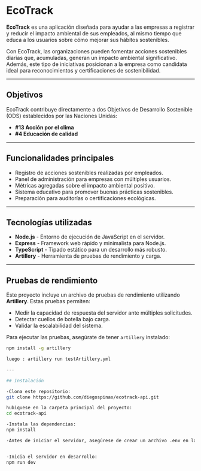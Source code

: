 # EcoTrack

**EcoTrack** es una aplicación diseñada para ayudar a las empresas a registrar y reducir el impacto ambiental de sus empleados, al mismo tiempo que educa a los usuarios sobre cómo mejorar sus hábitos sostenibles.

Con EcoTrack, las organizaciones pueden fomentar acciones sostenibles diarias que, acumuladas, generan un impacto ambiental significativo. Además, este tipo de iniciativas posicionan a la empresa como candidata ideal para reconocimientos y certificaciones de sostenibilidad.

---

## Objetivos

EcoTrack contribuye directamente a dos Objetivos de Desarrollo Sostenible (ODS) establecidos por las Naciones Unidas:

- **#13 Acción por el clima**
- **#4 Educación de calidad**

---

## Funcionalidades principales

- Registro de acciones sostenibles realizadas por empleados.
- Panel de administración para empresas con múltiples usuarios.
- Métricas agregadas sobre el impacto ambiental positivo.
- Sistema educativo para promover buenas prácticas sostenibles.
- Preparación para auditorías o certificaciones ecológicas.

---

## Tecnologías utilizadas

- **Node.js** - Entorno de ejecución de JavaScript en el servidor.
- **Express** - Framework web rápido y minimalista para Node.js.
- **TypeScript** - Tipado estático para un desarrollo más robusto.
- **Artillery** - Herramienta de pruebas de rendimiento y carga.

---

## Pruebas de rendimiento

Este proyecto incluye un archivo de pruebas de rendimiento utilizando **Artillery**. Estas pruebas permiten:

- Medir la capacidad de respuesta del servidor ante múltiples solicitudes.
- Detectar cuellos de botella bajo carga.
- Validar la escalabilidad del sistema.

Para ejecutar las pruebas, asegúrate de tener `artillery` instalado:

```bash
npm install -g artillery

luego : artillery run testArtillery.yml

---

## Instalación

-Clona este repositorio: 
git clone https://github.com/diegospinax/ecotrack-api.git

hubiquese en la carpeta principal del proyecto:
cd ecotrack-api

-Instala las dependencias:
npm install

-Antes de iniciar el servidor, asegúrese de crear un archivo .env en la raíz del proyecto. Puede guiarse por el archivo .env.example incluido en el repositorio.


-Inicia el servidor en desarrollo:
npm run dev



